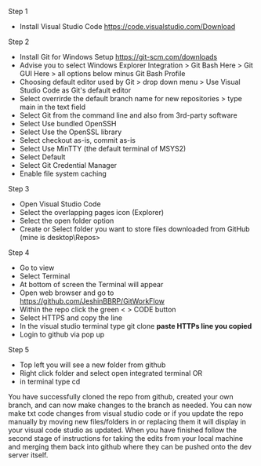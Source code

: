 Step 1
- Install Visual Studio Code https://code.visualstudio.com/Download

Step 2
- Install Git for Windows Setup https://git-scm.com/downloads
- Advise you to select Windows Explorer Integration > Git Bash Here > Git GUI Here > all options below minus Git Bash Profile
- Choosing default editor used by Git > drop down menu > Use Visual Studio Code as Git's default editor
- Select overrirde the default branch name for new repositories > type main in the text field
- Select Git from the command line and also from 3rd-party software
- Select Use bundled OpenSSH
- Select Use the OpenSSL library
- Select checkout as-is, commit as-is
- Select Use MinTTY (the default terminal of MSYS2)
- Select Default
- Select Git Credential Manager
- Enable file system caching

Step 3
- Open Visual Studio Code
- Select the overlapping pages icon (Explorer)
- Select the open folder option
- Create or Select folder you want to store files downloaded from GitHub (mine is desktop\Repos>

Step 4
- Go to view
- Select Terminal
- At bottom of screen the Terminal will appear
- Open web browser and go to https://github.com/JeshinBBRP/GitWorkFlow
- Within the  repo click the green < > CODE button
- Select HTTPS and copy the line
- In the visual studio terminal type git clone <b>paste HTTPs line you copied</b>
- Login to github via pop up

Step 5
- Top left you will see a new folder from github
- Right click folder and select open integrated terminal
OR
- in terminal type cd <folder-name-here>


You have successfully cloned the repo from github, created your own branch, and can now make changes to the branch as needed. You can now make txt code changes from visual studio code or if you update the repo manually by moving new files/folders in or replacing them it will display in your visual code studio as updated. When you have finished follow the second stage of instructions for taking the edits from your local machine and merging them back into github where they can be pushed onto the dev server itself.
